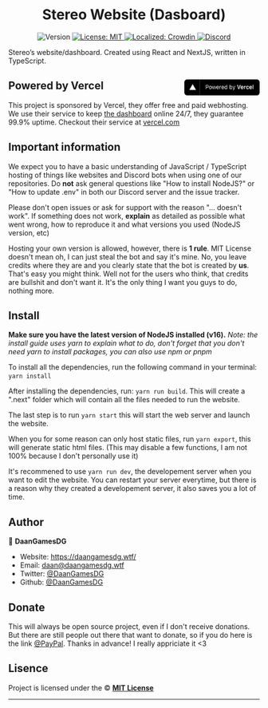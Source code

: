 <h1 align="center">Stereo Website (Dasboard)</h1>
<p align="center">
  <img alt="Version" src="https://img.shields.io/badge/version-2.0.0-blue.svg" />
  <a href="/" target="_blank">
    <img alt="License: MIT" src="https://img.shields.io/badge/License-MIT-yellow.svg" />
  </a>
  <a href="https://translate.stereo-bot.tk/project/stereo" target="_blank">
    <img alt="Localized: Crowdin" src="https://badges.crowdin.net/stereo/localized.svg" />
  </a>
    <a href="https://stereo-bot.tk/discord" target="_blank">
    <img alt="Discord" src="https://img.shields.io/badge/-Discord-5865F2?logo=discord&logoColor=fff" />
  </a>
</p>

Stereo’s website/dashboard. Created using React and NextJS, written in TypeScript.

## Powered by Vercel <a href="https://vercel.com/?utm_source=stereo-bot&utm_campaign=oss" target="_blank"><img src="public/vercel.svg" align="right" width="30%"></a>

This project is sponsored by Vercel, they offer free and paid webhosting. We use their service to keep <a href="https://stereo-bot.tk" target="_blank">the dashboard</a> online 24/7, they guarantee 99.9% uptime. Checkout their service at <a href="https://vercel.com/?utm_source=stereo-bot&utm_campaign=oss" target="_blank">vercel.com</a>

## Important information

We expect you to have a basic understanding of JavaScript / TypeScript hosting of things like websites and Discord bots when using one of our repositories. Do **not** ask general questions like "How to install NodeJS?" or "How to update .env" in both our Discord server and the issue tracker.

Please don't open issues or ask for support with the reason "... doesn't work". If something does not work, **explain** as detailed as possible what went wrong, how to reproduce it and what versions you used (NodeJS version, etc)

Hosting your own version is allowed, however, there is **1 rule**. MIT License doesn't mean oh, I can just steal the bot and say it's mine. No, you leave credits where they are and you clearly state that the bot is created by **us**. That's easy you might think. Well not for the users who think, that credits are bullshit and don't want it. It's the only thing I want you guys to do, nothing more.

## Install

**Make sure you have the latest version of NodeJS installed (v16).**
_Note: the install guide uses yarn to explain what to do, don't forget that you don't need yarn to install packages, you can also use npm or pnpm_

To install all the dependencies, run the following command in your terminal: `yarn install`

After installing the dependencies, run: `yarn run build`. This will create a ".next" folder which will contain all the files needed to run the website.

The last step is to run `yarn start` this will start the web server and launch the website.

When you for some reason can only host static files, run `yarn export`, this will generate static html files. (This may disable a few functions, I am not 100% because I don't personally use it)

It's recommened to use `yarn run dev`, the developement server when you want to edit the website. You can restart your server everytime, but there is a reason why they created a developement server, it also saves you a lot of time.

## Author

👤 **DaanGamesDG**

-   Website: https://daangamesdg.wtf/
-   Email: <daan@daangamesdg.wtf>
-   Twitter: [@DaanGamesDG](https://twitter.com/DaanGamesDG)
-   Github: [@DaanGamesDG](https://github.com/DaanGamesDG)

## Donate

This will always be open source project, even if I don't receive donations. But there are still people out there that want to donate, so if you do here is the link [@PayPal](https://paypal.me/daangamesdg). Thanks in advance! I really appriciate it <3

## Lisence

Project is licensed under the © [**MIT License**](/LICENSE)

---

